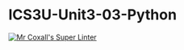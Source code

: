 # ICS3U-Unit3-03-Python

[![Mr Coxall's Super Linter](https://github.com/Tyler-Bell/ICS3U-Unit3-03-Python/workflows/Mr%20Coxall's%20Super%20Linter/badge.svg)](https://github.com/Tyler-Bell/ICS3U-Unit3-03-Python/actions/)
